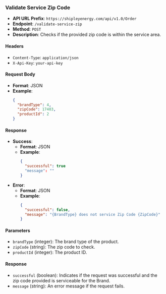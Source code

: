 ### Validate Service Zip Code

- **API URL Prefix**: `https://shipleyenergy.com/api/v1.0/Order`
- **Endpoint**: `/validate-service-zip`
- **Method**: `POST`
- **Description**: Checks if the provided zip code is within the service area.

#### Headers
- `Content-Type`: `application/json`
- `X-Api-Key`: `your-api-key`

#### Request Body
- **Format**: JSON
- **Example**:
    ```json
    {
      "brandType": 4,
      "zipCode": 17403, 
      "productId": 2
    }
    ```

#### Response
- **Success**:
  - **Format**: JSON
  - **Example**:
    ```json
    {
      "successful": true
      "message": ""
    }
    ```
- **Error**:
  - **Format**: JSON
  - **Example**:
    ```json
    {
      "successful": false,
      "message": "{BrandType} does not service Zip Code {ZipCode}"
    }
    ```

#### Parameters
- `brandType` (integer): The brand type of the product.
- `zipCode` (string): The zip code to check.
- `productId` (integer): The product ID.

#### Response
- `successful` (boolean): Indicates if the request was successful and the zip code provided is serviceable for the Brand.
- `message` (string): An error message if the request fails.